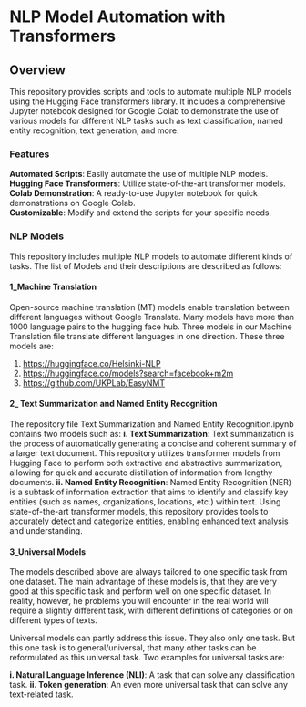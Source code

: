 # NLP Model Automation with Transformers
## Overview
This repository provides scripts and tools to automate multiple NLP models using the Hugging Face transformers library. It includes a comprehensive Jupyter notebook designed for Google Colab to demonstrate the use of various models for different NLP tasks such as text classification, named entity recognition, text generation, and more.

### Features
**Automated Scripts**: Easily automate the use of multiple NLP models. <br />
**Hugging Face Transformers**: Utilize state-of-the-art transformer models. <br />
**Colab Demonstration**: A ready-to-use Jupyter notebook for quick demonstrations on Google Colab.<br />
**Customizable**: Modify and extend the scripts for your specific needs.

### NLP Models
This repository includes multiple NLP models to automate different kinds of tasks. The list of Models and their descriptions are described as follows:
#### 1_Machine Translation
Open-source machine translation (MT) models enable translation between different languages without Google Translate. Many models have more than 1000 language pairs to the hugging face hub. 
Three models in our Machine Translation file translate different languages in one direction. These three models are:
 1. https://huggingface.co/Helsinki-NLP
 2. https://huggingface.co/models?search=facebook+m2m
 3. https://github.com/UKPLab/EasyNMT

#### 2_ Text Summarization and Named Entity Recognition
The repository file Text Summarization and Named Entity Recognition.ipynb contains two models such as:
**i. Text Summarization**:
Text summarization is the process of automatically generating a concise and coherent summary of a larger text document. This repository utilizes transformer models from Hugging Face to perform both extractive and abstractive summarization, allowing for quick and accurate distillation of information from lengthy documents.
**ii. Named Entity Recognition**:
Named Entity Recognition (NER) is a subtask of information extraction that aims to identify and classify key entities (such as names, organizations, locations, etc.) within text. Using state-of-the-art transformer models, this repository provides tools to accurately detect and categorize entities, enabling enhanced text analysis and understanding.

#### 3_Universal Models
The models described above are always tailored to one specific task from one dataset. The main advantage of these models is, that they are very good at this specific task and perform well on one specific dataset. In reality, however, he problems you will encounter in the real world will require a slightly different task, with different definitions of categories or on different types of texts.

Universal models can partly address this issue. They also only one task. But this one task is to general/universal, that many other tasks can be reformulated as this universal task. Two examples for universal tasks are:

**i. Natural Language Inference (NLI)**: A task that can solve any classification task.
**ii. Token generation**: An even more universal task that can solve any text-related task.

